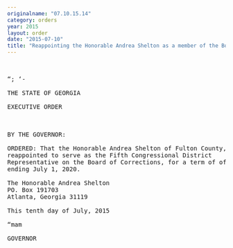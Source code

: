 ```yaml
---
originalname: "07.10.15.14"
category: orders
year: 2015
layout: order
date: "2015-07-10"
title: "Reappointing the Honorable Andrea Shelton as a member of the Board of Corrections"
---
```

<pre>
 

“; ‘-

THE STATE OF GEORGIA

EXECUTIVE ORDER

 

BY THE GOVERNOR:

ORDERED: That the Honorable Andrea Shelton of Fulton County, Georgia, is
reappointed to serve as the Fifth Congressional District
Representative on the Board of Corrections, for a term of ofﬁce
ending July 1, 2020.

The Honorable Andrea Shelton
PO. Box 191703
Atlanta, Georgia 31119

This tenth day of July, 2015

“mam

GOVERNOR

 

 

 

</pre>
